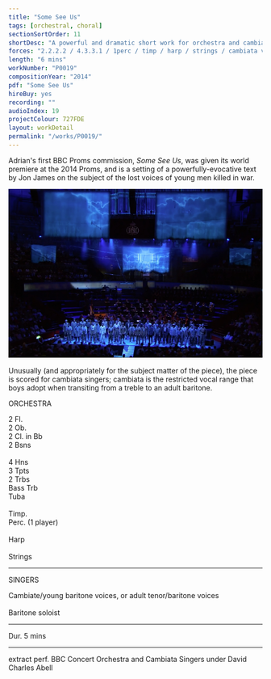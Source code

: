 ```yaml
---
title: "Some See Us"
tags: [orchestral, choral]
sectionSortOrder: 11
shortDesc: "A powerful and dramatic short work for orchestra and cambiata boys' voices on the theme of war, with a libretto by Jon James"
forces: "2.2.2.2 / 4.3.3.1 / 1perc / timp / harp / strings / cambiata voices in 2 parts"
length: "6 mins"
workNumber: "P0019"
compositionYear: "2014"
pdf: "Some See Us"
hireBuy: yes
recording: ""
audioIndex: 19
projectColour: 727FDE
layout: workDetail
permalink: "/works/P0019/"
---
```

<div class="pdMainContent">
    <p>
        Adrian's first BBC Proms commission, <i>Some See Us</i>, was given its world premiere at the 2014 Proms, and is a setting of a powerfully-evocative text by Jon James on the subject of the lost voices of young men killed in war.
    </p>
    <div class="pdContentImg">
        <img src="/projects/orchestral/Some_See_Us/image/Some See Us 800.jpg" alt="Some See Us">
    </div>
    <p>
        Unusually (and appropriately for the subject matter of the piece), the piece is scored for cambiata singers; cambiata is the restricted vocal range that boys adopt when transiting from a treble to an adult baritone.
    </p>
</div>

<div class="pdSidebar">
    <div class="pdSidebarSection">
        <div class="pdSidebarSectionTitle" style="color: #{{ projectColour }}">ORCHESTRA</div>
        <p>
                2 Fl.<br />
                2 Ob.<br />
                2 Cl. in Bb<br />
                2 Bsns<br />
                <br />
                4 Hns<br />
                3 Tpts<br />
                2 Trbs<br />
                Bass Trb<br />
                Tuba<br />
                <br />
                Timp.<br />
                Perc. (1 player)<br />
                <br />
                Harp<br />
                <br />
                Strings
        </p>
    </div>
    <hr />
    <div class="pdSidebarSection">
        <div class="pdSidebarSectionTitle" style="color: #{{ projectColour }}">SINGERS</div>
        <p>
            Cambiate/young baritone voices, or adult tenor/baritone voices<br />
            <br />
            Baritone soloist<br />
        </p>
    </div>
    <hr />
    <p>Dur. 5 mins</p>
    <hr />
    <p>extract perf. BBC Concert Orchestra and Cambiata Singers under David Charles Abell</p>
</div>